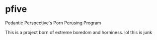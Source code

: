 # pfive
Pedantic Perspective's Porn Perusing Program

This is a project born of extreme boredom and horniness. lol this is junk

